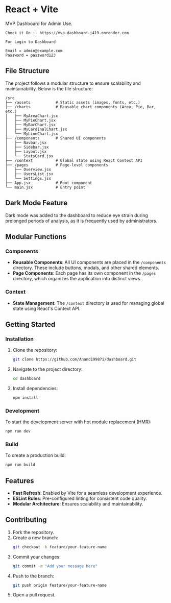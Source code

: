 # React + Vite
MVP Dashboard for Admin Use.

```
Check it On :- https://mvp-dashboard-j4l9.onrender.com

For Login to Dashboard

Email = admin@example.com
Password = password123

```
## File Structure

The project follows a modular structure to ensure scalability and maintainability. Below is the file structure:

```
/src
├── /assets           # Static assets (images, fonts, etc.)
├── /charts           # Reusable chart components (Area, Pie, Bar, etc.)
│   ├── MyAreaChart.jsx
│   ├── MyPieChart.jsx
│   ├── MyBarChart.jsx
│   ├── MyCardinalChart.jsx
│   └── MyLineChart.jsx
├── /components       # Shared UI components
│   ├── Navbar.jsx
│   ├── Sidebar.jsx
│   ├── Layout.jsx
│   └── StatsCard.jsx
├── /context          # Global state using React Context API
├── /pages            # Page-level components
│   ├── Overview.jsx
│   ├── UsersList.jsx
│   └── Settings.jsx
├── App.jsx           # Root component
└── main.jsx          # Entry point

```
## Dark Mode Feature
Dark mode was added to the dashboard to reduce eye strain during prolonged periods of analysis, as it is frequently used by administrators.

## Modular Functions

### Components
- **Reusable Components**: All UI components are placed in the `/components` directory. These include buttons, modals, and other shared elements.
- **Page Components**: Each page has its own component in the `/pages` directory, which organizes the application into distinct views.

### Context
- **State Management**: The `/context` directory is used for managing global state using React's Context API.

## Getting Started

### Installation
1. Clone the repository:
     ```bash
     git clone https://github.com/Anand19987i/dashboard.git
     ```
2. Navigate to the project directory:
     ```bash
     cd dashboard
     ```
3. Install dependencies:
     ```bash
     npm install
     ```

### Development
To start the development server with hot module replacement (HMR):
```bash
npm run dev
```

### Build
To create a production build:
```bash
npm run build
```

## Features
- **Fast Refresh**: Enabled by Vite for a seamless development experience.
- **ESLint Rules**: Pre-configured linting for consistent code quality.
- **Modular Architecture**: Ensures scalability and maintainability.

## Contributing
1. Fork the repository.
2. Create a new branch:
     ```bash
     git checkout -b feature/your-feature-name
     ```
3. Commit your changes:
     ```bash
     git commit -m "Add your message here"
     ```
4. Push to the branch:
     ```bash
     git push origin feature/your-feature-name
     ```
5. Open a pull request.
